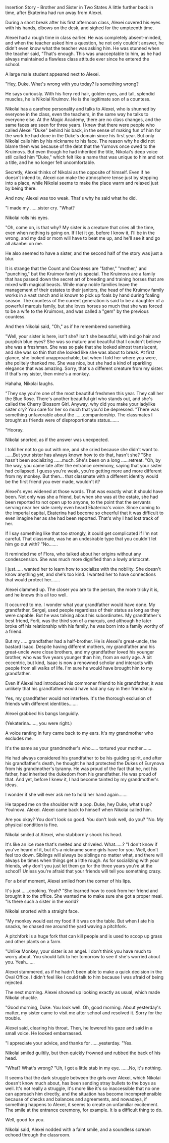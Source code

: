 Insertion Story - Brother and Sister in Two States
A little further back in time, after Ekaterina had run away from Alexei.

During a short break after his first afternoon class, Alexei covered his eyes with his hands, elbows on the desk, and sighed for the umpteenth time.

Alexei had a rough time in class earlier. He was completely absent-minded, and when the teacher asked him a question, he not only couldn't answer, he didn't even know what the teacher was asking him. He was stunned when the teacher said, "That's enough. This was unacceptable to him, as he had always maintained a flawless class attitude ever since he entered the school.

A large male student appeared next to Alexei.

"Hey, Duke. What's wrong with you today? Is something wrong?

He says curiously. With his fiery red hair, golden eyes, and tall, splendid muscles, he is Nikolai Kruimov. He is the legitimate son of a countess.

Nikolai has a carefree personality and talks to Alexei, who is shunned by everyone in the class, even the teachers, in the same way he talks to everyone else.
At the Magic Academy, there are no class changes, and the same faces are seen for three years. I knew that there were people who called Alexei "Duke" behind his back, in the sense of making fun of him for the work he had done in the Duke's domain since his first year. But only Nikolai calls him by his nickname to his face.
The reason why he did not blame them was because of the debt that the Yurnovs once owed to the Kruimovs. But even though he had inherited the title, Nikolai's deep voice still called him "Duke," which felt like a name that was unique to him and not a title, and he no longer felt uncomfortable.

Secretly, Alexei thinks of Nikolai as the opposite of himself. Even if he doesn't intend to, Alexei can make the atmosphere tense just by stepping into a place, while Nikolai seems to make the place warm and relaxed just by being there.

And now, Alexei was too weak. That's why he said what he did.

"I made my ……sister cry.
"What?

Nikolai rolls his eyes.

"Oh, come on, is that why? My sister is a creature that cries all the time, even when nothing is going on. If I let it go, before I know it, I'll be in the wrong, and my dad or mom will have to beat me up, and he'll see it and go all akanbei on me.

He also seemed to have a sister, and the second half of the story was just a blur.

It is strange that the Count and Countess are "father," "mother," and "punching," but the Kruimov family is special. The Kruimovs are a family that has passed down the secret art of breeding and training horses that are mixed with magical beasts. While many noble families leave the management of their estates to their janitors, the head of the Kruimov family works in a vast ranch and is known to pick up foals by hand during foaling season. The countess of the current generation is said to be a daughter of a powerful marquis family, but she loves horses so much that she was forced to be a wife to the Kruimovs, and was called a "gem" by the previous countess.

And then Nikolai said, "Oh," as if he remembered something.

"Well, your sister is here, isn't she? Isn't she beautiful, with indigo hair and purplish blue eyes?
She was so mature and beautiful that I couldn't believe she was a freshman. She was so pale that she looked almost translucent, and she was so thin that she looked like she was about to break. At first glance, she looked unapproachable, but when I told her where you were, she politely thanked me. She was nice, but she had a kind of sparkling elegance that was amazing.
Sorry, that's a different creature from my sister. If that's my sister, then mine's a monkey.

Hahaha, Nikolai laughs.

"They say you're one of the most beautiful freshmen this year. They call her the Blue Rose. There's another beautiful girl who stands out, and she's called the Cherry Blossom Girl.
Anyway, why did you make your ladylike sister cry? You care for her so much that you'd be depressed.
"There was something unfavorable about the ……companionship. The classmates I brought as friends were of disproportionate status.……

"Hooray.

Nikolai snorted, as if the answer was unexpected.

I told her not to go out with me, and she cried because she didn't want to.
……But your sister has always known how to do that, hasn't she?
"She hasn't been socializing ……much. She's been on a long ……retreat.
"Oh, by the way, you came late after the entrance ceremony, saying that your sister had collapsed. I guess you're weak, you're getting more and more different from my monkey.
But then... that classmate with a different identity would be the first friend you ever made, wouldn't it?

Alexei's eyes widened at those words.
That was exactly what it should have been. Not only was she a friend, but when she was at the estate, she had been reported to not open up to anyone, to the point that the servants serving near her side rarely even heard Ekaterina's voice.
Since coming to the imperial capital, Ekaterina had become so cheerful that it was difficult to even imagine her as she had been reported. That's why I had lost track of her.

If I say something like that too strongly, it could get complicated if I'm not careful.
That classmate, was he an undesirable type that you couldn't let him go out with?
"No…….

It reminded me of Flora, who talked about her origins without any condescension. She was much more dignified than a lowly aristocrat.

I just…… wanted her to learn how to socialize with the nobility. She doesn't know anything yet, and she's too kind. I wanted her to have connections that would protect her.……

Alexei clammed up. The closer you are to the person, the more tricky it is, and he knows this all too well.

It occurred to me.
I wonder what your grandfather would have done.
My grandfather, Sergei, used people regardless of their status as long as they were capable. But he was talking about his subordinates. My grandfather's best friend, Forli, was the third son of a marquis, and although he later broke off his relationship with his family, he was born into a family worthy of a friend.

But my ……grandfather had a half-brother. He is Alexei's great-uncle, the bastard Isaac. Despite having different mothers, my grandfather and his great-uncle were close brothers, and my grandfather loved his younger brother, who was five years younger than him, from an early age. A bit eccentric, but kind, Isaac is now a renowned scholar and interacts with people from all walks of life. I'm sure he would have brought him to my grandfather.

Even if Alexei had introduced his commoner friend to his grandfather, it was unlikely that his grandfather would have had any say in their friendship.

Yes, my grandfather would not interfere. It's the thorough exclusion of friends with different identities…….

Alexei grabbed his bangs languidly.

(Yekaterina……, you were right.)

A voice ranting in fury came back to my ears.
It's my grandmother who excludes me.

It's the same as your grandmother's who…… tortured your mother.……

He had always considered his grandfather to be his guiding spirit, and after his grandfather's death, he thought he had protected the Dukes of Eurynova from his grandmother's tyranny. He was proud of the fact that he, not his father, had inherited the dukedom from his grandfather. He was proud of that.
And yet, before I knew it, I had become tainted by my grandmother's ideas.

I wonder if she will ever ask me to hold her hand again…….



He tapped me on the shoulder with a pop.
Duke, hey Duke, what's up? Youlnova. Alexei.
Alexei came back to himself when Nikolai called him.

Are you okay? You don't look so good. You don't look well, do you?
"No. My physical condition is fine.

Nikolai smiled at Alexei, who stubbornly shook his head.

It's like an ice rose that's melted and shriveled.
What……?
"I don't know if you've heard of it, but it's a nickname some girls have for you.
Well, don't feel too down. Siblings will always be siblings no matter what, and there will always be times when things get a little rough. As for socializing with your friends, why don't you just let them go for the three years you're at the school? Unless you're afraid that your friends will tell you something crazy.

For a brief moment, Alexei smiled from the corner of his lips.

It's just ……cooking.
Yeah?
"She learned how to cook from her friend and brought it to the office. She wanted me to make sure she got a proper meal.
"Is there such a sister in the world?

Nikolai snorted with a straight face.

"My monkey would eat my food if it was on the table. But when I ate his snacks, he chased me around the yard waving a pitchfork.

A pitchfork is a huge fork that can kill people and is used to scoop up grass and other plants on a farm.

"Unlike Monkey, your sister is an angel. I don't think you have much to worry about. You should talk to her tomorrow to see if she's worried about you.
Yeah…….

Alexei stammered, as if he hadn't been able to make a quick decision in the Oval Office.
I didn't feel like I could talk to him because I was afraid of being rejected.



The next morning.
Alexei showed up looking exactly as usual, which made Nikolai chuckle.

"Good morning, Duke. You look well.
Oh, good morning. About yesterday's matter, my sister came to visit me after school and resolved it. Sorry for the trouble.

Alexei said, clearing his throat.
Then, he lowered his gaze and said in a small voice. He looked embarrassed.

"I appreciate your advice, and thanks for ……yesterday.
"Yes.

Nikolai smiled guiltily, but then quickly frowned and rubbed the back of his head.

"What? What's wrong?
"Uh, I got a little stab in my eye. ……No, it's nothing.

It seems that the dark struggle between the girls over Alexei, which Nikolai doesn't know much about, has been sending stray bullets to the boys as well. It's not really a struggle, it's more like it's so inaccessible that no one can approach him directly, and the situation has become incomprehensible because of checks and balances and agreements, and nowadays, if something happens to Alexei, it seems to create an unfamiliar excitement. The smile at the entrance ceremony, for example.
It is a difficult thing to do.

Well, good for you.

Nikolai said, Alexei nodded with a faint smile, and a soundless scream echoed through the classroom.
